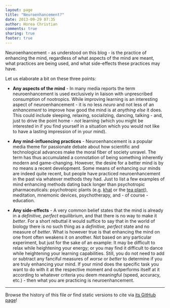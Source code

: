 ```yaml
---
layout: page
title: "Neuroenhancement?"
date: 2013-09-29 07:35
author: Horea Christian
comments: true
sharing: true
footer: true
---
```


Neuroenhancement - as understood on this blog - is the practice of enhancing the mind, regardless of what aspects of the mind are meant, what practices are being used, and what side-effects these practices may have.

Let us elaborate a bit on these three points:

* **Any aspects of the mind** - 
In many media reports the term neuroenhancement is used exclusively in liaison with unprescribed consumption of nootropics. 
While improving learning is an interesting aspect of neuroenhancement - it is no less *neuro* and not less of an *enhancement* to improve how good the mind is at *anything else* it does. 
This could include sleeping, relaxing, socializing, dancing, talking - and, just to drive the point home - *not* learning 
(which you might be interested in if you find yourself in a situation which you would not like to have a lasting impression of in your mind).

* **Any mind-influencing practices** - 
Neuroenhancement is a popular media theme for passionate debate about how scientific and technological advances make the moral fiber of society unravel. 
The term has thus accumulated a connotation of being something inherently modern and game-changing. 
However, the desire for a better mind is by no means a recent development. 
Some means of enhancing our minds are indeed quite recent, but people have practiced neuroenhancement in the past via whatever methods they had. 
Just to list a few examples of mind enhancing methods dating back longer than psychotropic pharmaceuticals: 
psychotropic plants (e.g. [khat][giannini1986] or the [tea plant][bennett2001]), meditation, mnemonic devices, psychotherapy, and - of course - education.

* **Any side-effects** - 
A very common belief states that the mind is already in a *definitive, perfect* equilibrium, and that there is no way to make it *better*. 
For a short rebuttal it would suffice to say that in the world of biology there is no such thing as a *definitive, perfect* state and no measure of *better*. 
What is however true is that enhancing the mind on one front often weakens it on another. 
Not based on any particular experiment, but just for the sake of an example: 
It may be difficult to relax while heightening your energy; or you may find it difficult to dance while heightening your learning capabilities. 
Still, you do not need to add or subtract any fanciful measures of *worse* or *better* to determine if you are truly enhancing your mind. 
If your mind does the specific task you want to do with it at the respective moment and outperforms itself at it according to whatever criteria you deem meaningful (speed, accuracy, etc.) - then what you are practicing is neuroenhancement.

[giannini1986]: https://www.ncbi.nlm.nih.gov/pubmed/3734955 "Giannini AJ, Burge H, Shaheen JM, Price WA (1986). “Khat: another drug of abuse?”. Journal of Psychoactive Drugs 18 (2): 155–8."
[bennett2001]: http://books.google.com/books?id=YdpL2YCGLVYC&pg=PA63 "Bennett Alan Weinberg; Bonnie K. Bealer (2001). “The World of Caffeine: The Science and Culture of the World's Most Popular Drug”. Psychology Press. p. 63. ISBN 978-0-415-92722-2."

---

Browse the history of this file *or* find static versions to cite via [its GitHub page](https://github.com/TheChymera/neuroenhance/blob/master/source/octopress/index.markdown)!
